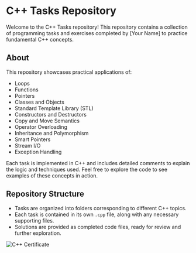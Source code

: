 # C++ Tasks Repository

Welcome to the C++ Tasks repository! This repository contains a collection of programming tasks and exercises completed by [Your Name] to practice fundamental C++ concepts.

## About

This repository showcases practical applications of:
- Loops
- Functions
- Pointers
- Classes and Objects
- Standard Template Library (STL)
- Constructors and Destructors
- Copy and Move Semantics
- Operator Overloading
- Inheritance and Polymorphism
- Smart Pointers
- Stream I/O
- Exception Handling

Each task is implemented in C++ and includes detailed comments to explain the logic and techniques used. Feel free to explore the code to see examples of these concepts in action.

## Repository Structure

- Tasks are organized into folders corresponding to different C++ topics.
- Each task is contained in its own `.cpp` file, along with any necessary supporting files.
- Solutions are provided as completed code files, ready for review and further exploration.

![C++ Certificate ](../cpp.png)
